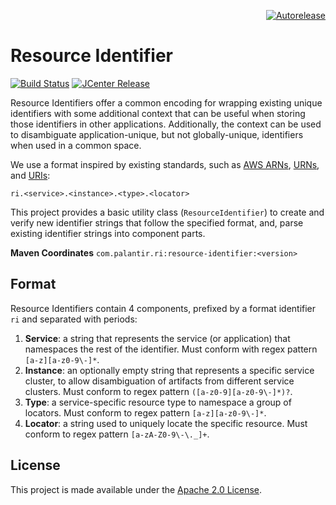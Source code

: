<p align="right">
<a href="https://autorelease.general.dmz.palantir.tech/palantir/resource-identifier"><img src="https://img.shields.io/badge/Perform%20an-Autorelease-success.svg" alt="Autorelease"></a>
</p>

Resource Identifier 
===================
[![Build Status](https://circleci.com/gh/palantir/resource-identifier.svg?style=shield)](https://circleci.com/gh/palantir/resource-identifier)
[![JCenter Release](https://img.shields.io/github/release/palantir/resource-identifier.svg)](
http://jcenter.bintray.com/com/palantir/ri/)

Resource Identifiers offer a common encoding for wrapping existing unique identifiers with some additional
context that can be useful when storing those identifiers in other applications. Additionally, the context
can be used to disambiguate application-unique, but not globally-unique, identifiers when used in a common
space.

We use a format inspired by existing standards, such as [AWS ARNs][1], [URNs][2], and [URIs][3]:

    ri.<service>.<instance>.<type>.<locator>

This project provides a basic utility class (`ResourceIdentifier`) to create and verify new identifier 
strings that follow the specified format, and, parse existing identifier strings into component parts.

**Maven Coordinates** `com.palantir.ri:resource-identifier:<version>`

Format
------
Resource Identifiers contain 4 components, prefixed by a format identifier `ri` and separated with periods:

 1. **Service**: a string that represents the service (or application) that namespaces the rest of the 
    identifier. Must conform with regex pattern `[a-z][a-z0-9\-]*`.
 2. **Instance**: an optionally empty string that represents a specific service cluster, to allow 
    disambiguation of artifacts from different service clusters. Must conform to regex pattern 
    `([a-z0-9][a-z0-9\-]*)?`.
 3. **Type**: a service-specific resource type to namespace a group of locators. Must conform to regex
    pattern `[a-z][a-z0-9\-]*`.
 4. **Locator**: a string used to uniquely locate the specific resource. Must conform to regex pattern
    `[a-zA-Z0-9\-\._]+`.

License
-------
This project is made available under the [Apache 2.0 License](http://www.apache.org/licenses/LICENSE-2.0).

[1]:http://docs.aws.amazon.com/general/latest/gr/aws-arns-and-namespaces.html
[2]:https://en.wikipedia.org/wiki/Uniform_resource_name
[3]:https://en.wikipedia.org/wiki/Uniform_resource_identifier
